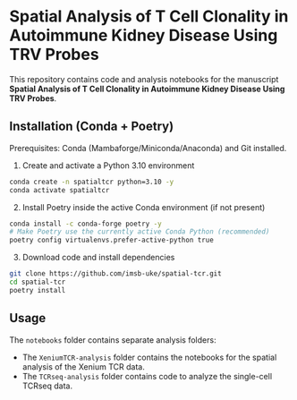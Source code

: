 # Spatial Analysis of T Cell Clonality in Autoimmune Kidney Disease Using TRV Probes

This repository contains code and analysis notebooks for the manuscript **Spatial Analysis of T Cell Clonality in Autoimmune Kidney Disease Using TRV Probes**.

## Installation (Conda + Poetry)
Prerequisites: Conda (Mambaforge/Miniconda/Anaconda) and Git installed.

1) Create and activate a Python 3.10 environment

```bash
conda create -n spatialtcr python=3.10 -y
conda activate spatialtcr
```

2) Install Poetry inside the active Conda environment (if not present)

```bash
conda install -c conda-forge poetry -y
# Make Poetry use the currently active Conda Python (recommended)
poetry config virtualenvs.prefer-active-python true
```

3) Download code and install dependencies

```bash
git clone https://github.com/imsb-uke/spatial-tcr.git
cd spatial-tcr
poetry install
```

## Usage

The `notebooks` folder contains separate analysis folders:
- The `XeniumTCR-analysis` folder contains the notebooks for the spatial analysis of the Xenium TCR data.
- The `TCRseq-analysis` folder contains code to analyze the single-cell TCRseq data.
